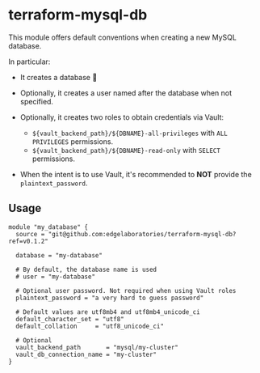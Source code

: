 # terraform-mysql-db

This module offers default conventions when creating a new MySQL database.

In particular:

- It creates a database 👋
- Optionally, it creates a user named after the database when not specified.
- Optionally, it creates two roles to obtain credentials via Vault:

    - `${vault_backend_path}/${DBNAME}-all-privileges` with `ALL PRIVILEGES` permissions.
    - `${vault_backend_path}/${DBNAME}-read-only` with `SELECT` permissions.

- When the intent is to use Vault, it's recommended to **NOT** provide the `plaintext_password`.


## Usage

```hcl
module "my_database" {
  source = "git@github.com:edgelaboratories/terraform-mysql-db?ref=v0.1.2"

  database = "my-database"

  # By default, the database name is used
  # user = "my-database"

  # Optional user password. Not required when using Vault roles
  plaintext_password = "a very hard to guess password"

  # Default values are utf8mb4 and utf8mb4_unicode_ci
  default_character_set = "utf8"
  default_collation     = "utf8_unicode_ci"

  # Optional
  vault_backend_path       = "mysql/my-cluster"
  vault_db_connection_name = "my-cluster"
}
```
